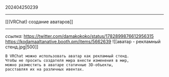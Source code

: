 202404250239
***
[[(VRChat) создание аватаров]]
***
*ссылка:*
https://twitter.com/damakokoko/status/1782899876612956315
https://kodamaaltanative.booth.pm/items/5662639
![[аватар - рекламный стенд.jpg|500]]

```
В VRChat можно использовать аватар как рекламный стенд. 
Чтобы не просить создателя мира внести изменения в мир, 
можно разместить в аватаре статичные 3D-объекты, 
расставляя их на различных ивентах.
```